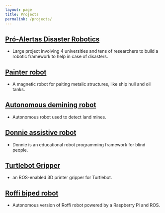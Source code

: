 ```yaml
---
layout: page
title: Projects
permalink: /projects/
---
```


## [Pró-Alertas Disaster Robotics](projects/pro-alertas.md)
- Large project involving 4 universities and tens of researchers to build a robotic framework to help in case of disasters.

## [Painter robot](projects/instor.md)
- A magnetic robot for paiting metalic structures, like ship hull and oil tanks.

## [Autonomous demining robot](projects/hratc.md)
- Autonomous robot used to detect land mines.

## [Donnie assistive robot](projects/donnie.md)
- Donnie is an educational robot programming framework for blind people.

## [Turtlebot Gripper](projects/turtle-gripper.md)
- an ROS-enabled 3D printer gripper for Turtlebot.

## [Roffi biped robot](projects/roffi.md)
- Autonomous version of Roffi robot powered by a Raspberry Pi and ROS.

